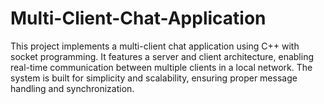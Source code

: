 # Multi-Client-Chat-Application
This project implements a multi-client chat application using C++ with socket programming. It features a server and client architecture, enabling real-time communication between multiple clients in a local network. The system is built for simplicity and scalability, ensuring proper message handling and synchronization.
